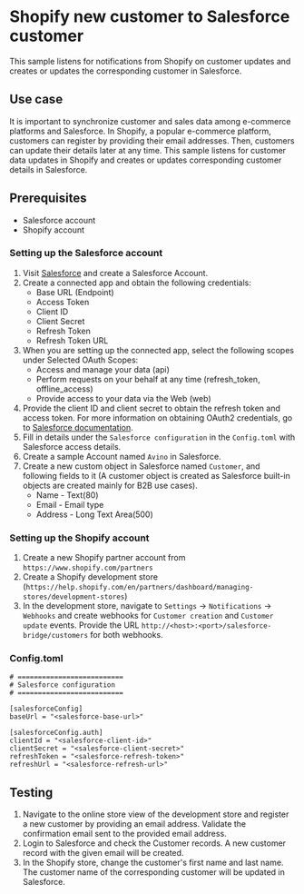 # Shopify new customer to Salesforce customer

This sample listens for notifications from Shopify on customer updates and creates or updates the corresponding customer in Salesforce.

## Use case

It is important to synchronize customer and sales data among e-commerce platforms and Salesforce. In Shopify, a popular e-commerce platform, customers can register by providing their email addresses. Then, customers can update their details later at any time. This sample listens for customer data updates in Shopify and creates or updates corresponding customer details in Salesforce.

## Prerequisites
* Salesforce account
* Shopify account

### Setting up the Salesforce account
1. Visit [Salesforce](https://www.salesforce.com/) and create a Salesforce Account.
2. Create a connected app and obtain the following credentials:
    *   Base URL (Endpoint)
    *   Access Token
    *   Client ID
    *   Client Secret
    *   Refresh Token
    *   Refresh Token URL
3. When you are setting up the connected app, select the following scopes under Selected OAuth Scopes:
    *   Access and manage your data (api)
    *   Perform requests on your behalf at any time (refresh_token, offline_access)
    *   Provide access to your data via the Web (web)
4. Provide the client ID and client secret to obtain the refresh token and access token. For more information on obtaining OAuth2 credentials, go to [Salesforce documentation](https://help.salesforce.com/articleView?id=remoteaccess_authenticate_overview.htm).
5. Fill in details under the `Salesforce configuration` in the `Config.toml` with Salesforce access details.
6. Create a sample Account named `Avino` in Salesforce.
7. Create a new custom object in Salesforce named `Customer`, and following fields to it (A customer object is created as Salesforce built-in objects are created mainly for B2B use cases).
    *   Name - Text(80)
    *   Email - Email type
    *   Address - Long Text Area(500)

### Setting up the Shopify account
1. Create a new Shopify partner account from `https://www.shopify.com/partners`
2. Create a Shopify development store (`https://help.shopify.com/en/partners/dashboard/managing-stores/development-stores`)
3. In the development store, navigate to `Settings` -> `Notifications` -> `Webhooks` and create webhooks for `Customer creation` and `Customer update` events. Provide the URL `http://<host>:<port>/salesforce-bridge/customers` for both webhooks.

### Config.toml
```
# ==========================
# Salesforce configuration
# ==========================

[salesforceConfig]
baseUrl = "<salesforce-base-url>"

[salesforceConfig.auth]
clientId = "<salesforce-client-id>"
clientSecret = "<salesforce-client-secret>"
refreshToken = "<salesforce-refresh-token>"
refreshUrl = "<salesforce-refresh-url>"
```

## Testing

1. Navigate to the online store view of the development store and register a new customer by providing an email address. Validate the confirmation email sent to the provided email address.
2. Login to Salesforce and check the Customer records. A new customer record with the given email will be created.
3. In the Shopify store, change the customer's first name and last name. The customer name of the corresponding customer will be updated in Salesforce.
